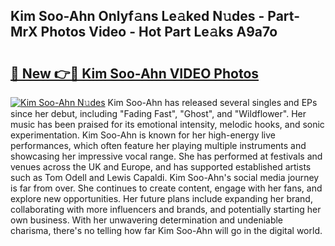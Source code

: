 ## Kim Soo-Ahn Onlyf𝚊ns Le𝚊ked N𝚞des - Part-MrX Photos Video - Hot Part Le𝚊ks A9a7o

# <h2><a href="http://ab61730.deff.icu/?id=Kim+Soo-Ahn">🔗 New 👉🔴 Kim Soo-Ahn VIDEO Photos</a></h2>

[![Kim Soo-Ahn N𝚞des](https://i.imgur.com/rIISA9y.gif)](http://ab61730.deff.icu/?id=Kim+Soo-Ahn)
Kim Soo-Ahn has released several singles and EPs since her debut, including "Fading Fast", "Ghost", and "Wildflower". Her music has been praised for its emotional intensity, melodic hooks, and sonic experimentation. Kim Soo-Ahn is known for her high-energy live performances, which often feature her playing multiple instruments and showcasing her impressive vocal range. She has performed at festivals and venues across the UK and Europe, and has supported established artists such as Tom Odell and Lewis Capaldi. Kim Soo-Ahn's social media journey is far from over. She continues to create content, engage with her fans, and explore new opportunities. Her future plans include expanding her brand, collaborating with more influencers and brands, and potentially starting her own business. With her unwavering determination and undeniable charisma, there's no telling how far Kim Soo-Ahn will go in the digital world.
